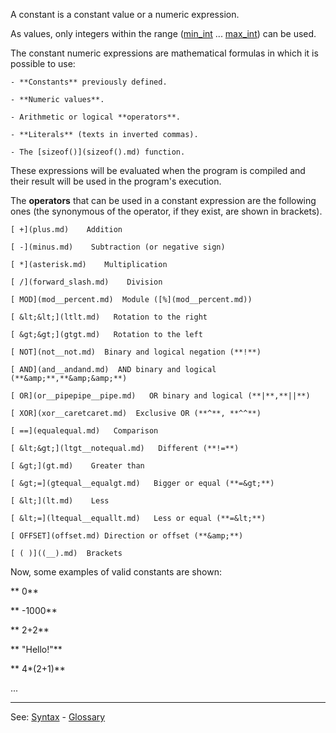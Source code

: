 A constant is a constant value or a numeric expression.

As values, only integers within the range ([min_int](min_int.md) ... [max_int](max_int.md)) can be used.

The constant numeric expressions are mathematical formulas in which it is possible to use:

    - **Constants** previously defined.

    - **Numeric values**.

    - Arithmetic or logical **operators**.

    - **Literals** (texts in inverted commas).

    - The [sizeof()](sizeof().md) function.


These expressions will be evaluated when the program is compiled and their result will be used in the program's execution.

The **operators** that can be used in a constant expression are the following ones (the synonymous of the operator, if they exist, are shown in brackets).

    [ +](plus.md)    Addition

    [ -](minus.md)    Subtraction (or negative sign)

    [ *](asterisk.md)    Multiplication

    [ /](forward_slash.md)    Division

    [ MOD](mod__percent.md)  Module ([%](mod__percent.md))

    [ &lt;&lt;](ltlt.md)   Rotation to the right

    [ &gt;&gt;](gtgt.md)   Rotation to the left

    [ NOT](not__not.md)  Binary and logical negation (**!**)

    [ AND](and__andand.md)  AND binary and logical (**&amp;**,**&amp;&amp;**)

    [ OR](or__pipepipe__pipe.md)   OR binary and logical (**|**,**||**)

    [ XOR](xor__caretcaret.md)  Exclusive OR (**^**, **^^**)

    [ ==](equalequal.md)   Comparison

    [ &lt;&gt;](ltgt__notequal.md)   Different (**!=**)

    [ &gt;](gt.md)    Greater than

    [ &gt;=](gtequal__equalgt.md)   Bigger or equal (**=&gt;**)

    [ &lt;](lt.md)    Less

    [ &lt;=](ltequal__equallt.md)   Less or equal (**=&lt;**)

    [ OFFSET](offset.md) Direction or offset (**&amp;**)

    [ ( )]((__).md)  Brackets


Now, some examples of valid constants are shown:

** 0**

** -1000**

** 2+2**

** &quot;Hello!&quot;**

** 4*(2+1)**

 ...

---------------------------------------
See: [Syntax](syntax_of_a_programdot.md) - [Glossary](glossary_of_terms.md)

